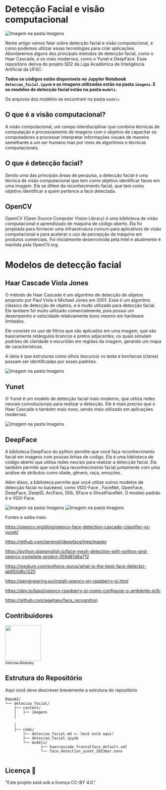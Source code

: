 # Detecção Facial e visão computacional

![Imagem na pasta Imagens](/content\imagens\baixados.png)

Neste artigo vamos falar sobre detecção facial e visão computacional, e como podemos utilizar essas tecnologias para criar aplicações.
Abordaremos alguns dos principais metodos  de detecção facial, como o Haar Cascade, e os mais modernos, como o Yunet e DeepFace.
Esse repositório deriva do projeto SD2 da Liga Acadêmica de Inteligência Artificial da UFSC.

**Todos os códigos estão disponíveis no Jupyter Notebook `deteccao_facial.ipynb` e as imagens utilizadas estão na pasta `imagens`. E os modelos de detecção facial estão na pasta `models`.**

Os arquivos dos modelos se encontram na pasta `models`

## O que é a visão computacional?

A visão computacional, um campo interdisciplinar que combina técnicas de computação e processamento de imagens com o objetivo de capacitar os computadores a processar interpretar informações visuais de maneira semelhante a um ser humano mas por meio de algoritmos e técnicas computacionais.


## O que é detecção facial?

Sendo uma das principais áreas de pesquisa, a detecção facial é uma técnica de visão computacional que tem como objetivo identificar faces em uma imagem.
Ela se difere da reconhecimento facial, que tem como objetivo identificar a quem pertence a face detectada.


## OpenCV

OpenCV (Open Source Computer Vision Library) é uma biblioteca de visão computacional e aprendizado de máquina de código aberto.
Ela foi projetada para fornecer uma infraestrutura comum para aplicativos de visão computacional e para acelerar o uso da percepção da máquina em produtos comerciais.
Foi inicialmente desenvolvida pela Intel e atualmente é mantida pela OpenCV.org.


# Modelos de detecção facial

## Haar Cascade Viola Jones
O método de Haar Cascade é um algoritmo de detecção de objetos proposto por Paul Viola e Michael Jones em 2001.
Esse é um algoritmo clássico de detecção de objetos, e é muito utilizado para detecção facial. Ele tambem foi muito utilizado comercialmente, pois possui um desempenho e velocidade relativamente bons mesmo em hardware limitados.

Ele consiste no uso de filtros que são aplicados em uma imagem, que são basicamente retângulos brancos e pretos adjacentes, os quais simulam padrões de claridade e escuridão em regiões da imagem, gerando um mapa de características.

A ideia é que estruturas como olhos (escuros) vs testa e bochecas (claras) possam ser identificadas por esses padrões.

 

![Imagem na pasta Imagens](/content\imagens\haar.png)

## Yunet
O Yunet é um modelo de detecção facial mais moderno, que utiliza redes neurais convolucionais para realizar a detecção. Ele é mais preciso que o Haar Cascade e também mais novo, sendo mais utilizado em aplicações modernas.

![Imagem na pasta Imagens](/content\imagens\yunet_vs_haarcascade.png)

## DeepFace
A biblioteca DeepFace do python permite que você faça reconhecimento facial em imagens com poucas linhas de codigo. Ela é uma biblioteca de código aberto que utiliza redes neurais para realizar a detecção facial.
Ela também permite que você faça reconhecimento facial juntamente com uma análise de atributos como idade, gênero, raça, emoções.

Além disso, a biblioteca permite que você utilize outros modelos de detecção facial no backend, como VGG-Face , FaceNet, OpenFace, DeepFace, DeepID, ArcFace, Dlib, SFace e GhostFaceNet. O modelo padrão é o VGG-Face.

![Imagem na pasta Imagens](/content\imagens\angelina.jpg)
![Imagem na pasta Imagens](/content\imagens\emotions_age.jpg)



Fontes e saiba mais:


https://opencv.org/blog/opencv-face-detection-cascade-classifier-vs-yunet/

https://github.com/serengil/deepface/tree/master

https://python.plainenglish.io/face-mesh-detection-with-python-and-opencv-complete-project-359d81d6a712

https://medium.com/pythons-gurus/what-is-the-best-face-detector-ab650d8c1225

https://qengineering.eu/install-opencv-on-raspberry-pi.html

https://dev.to/tassi/opencv-raspberry-pi-como-configurar-o-ambiente-m3c

https://github.com/ageitgey/face_recognition

## Contribuidores
  

   [<img loading="lazy" src="https://media.licdn.com/dms/image/v2/D4D03AQHbAzOfHiKbCw/profile-displayphoto-shrink_800_800/profile-displayphoto-shrink_800_800/0/1712951392343?e=1743033600&v=beta&t=puV7t1bOnAHr0Ic1a1SkmV7oLaTT2FZ5OQYwHf87YSI" width=115><br><sub>Vinicius Wolosky</sub>](https://github.com/vini-muchulski) 

## Estrutura do Repositório

Aqui você deve descrever brevemente a estrutura do repositório

```text
RepoAI/
└── deteccao_facial/
    ├── content/
    │   ├── imagens
    │     
   
    │   
    ├── code/
        ├── deteccao_facial.md <- Você está aqui!
        ├── deteccao_facial.ipynb
        └── models/
                ├── haarcascade_frontalface_default.xml
                └── face_detection_yunet_2023mar.onnx
                
```

## Licença 📝

"Este projeto está sob a licença CC-BY 4.0."